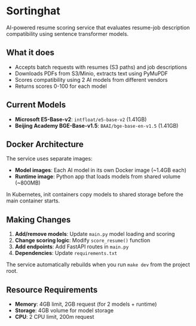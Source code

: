 # Sortinghat

AI-powered resume scoring service that evaluates resume-job description compatibility using sentence transformer models.

## What it does

- Accepts batch requests with resumes (S3 paths) and job descriptions
- Downloads PDFs from S3/Minio, extracts text using PyMuPDF
- Scores compatibility using 2 AI models from different vendors
- Returns scores 0-100 for each model

## Current Models

- **Microsoft E5-Base-v2**: `intfloat/e5-base-v2` (1.41GB)
- **Beijing Academy BGE-Base-v1.5**: `BAAI/bge-base-en-v1.5` (1.41GB)

## Docker Architecture

The service uses separate images:
- **Model images**: Each AI model in its own Docker image (~1.4GB each)
- **Runtime image**: Python app that loads models from shared volume (~800MB)

In Kubernetes, init containers copy models to shared storage before the main container starts.

## Making Changes

1. **Add/remove models**: Update `main.py` model loading and scoring
2. **Change scoring logic**: Modify `score_resume()` function
3. **Add endpoints**: Add FastAPI routes in `main.py`
4. **Dependencies**: Update `requirements.txt`

The service automatically rebuilds when you run `make dev` from the project root.

## Resource Requirements

- **Memory**: 4GB limit, 2GB request (for 2 models + runtime)
- **Storage**: 4GB volume for model storage
- **CPU**: 2 CPU limit, 200m request 